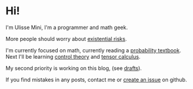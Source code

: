 # Hi!

I'm Ulisse Mini, I'm a programmer and math geek.

More people should worry about [existential risks](https://nickbostrom.com/existential/risks.html).

I'm currently focused on math, currently reading a [probability textbook](https://www.amazon.com/Introduction-Probability-Chapman-Statistical-Science-dp-1138369918/dp/1138369918).<br>
Next I'll be learning [control theory](https://www.youtube.com/watch?v=oBc_BHxw78s&list=PLUMWjy5jgHK1NC52DXXrriwihVrYZKqjk) and [tensor calculus](https://youtu.be/e0eJXttPRZI?list=PLlXfTHzgMRULkodlIEqfgTS-H1AY_bNtq).

My second priority is working on this blog, (see [drafts](/drafts.html)).

If you find mistakes in any posts, contact me or [create an issue](https://github.com/UlisseMini/uli.rocks/issues) on github.
